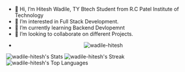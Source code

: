 - 👋 Hi, I’m Hitesh Wadile, TY Btech Student from R.C Patel Institute of Technology
- 👀 I’m interested in Full Stack Development.
- 🌱 I’m currently learning Backend Devlopemnt
- 💞️ I’m looking to collaborate on different Projects.
- <p align="center"> 
    <img src="https://komarev.com/ghpvc/?username=wadile-hitesh&label=Profile%20views&color=green&style=flat" alt="wadile-hitesh" /> 
</p>

<!---
wadile-hitesh/wadile-hitesh is a ✨ special ✨ repository because its `README.md` (this file) appears on your GitHub profile.
You can click the Preview link to take a look at your changes.
--->

![wadile-hitesh's Stats](https://github-readme-stats.vercel.app/api?username=wadile-hitesh&theme=vue-dark&show_icons=true&hide_border=true&count_private=true)
![wadile-hitesh's Streak](https://github-readme-streak-stats.herokuapp.com/?user=wadile-hitesh&theme=vue-dark&hide_border=true)
![wadile-hitesh's Top Languages](https://github-readme-stats.vercel.app/api/top-langs/?username=wadile-hitesh&theme=vue-dark&show_icons=true&hide_border=true&layout=compact)
